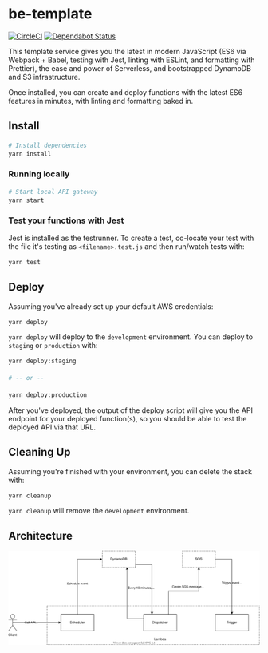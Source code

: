 # be-template

[![CircleCI](https://circleci.com/gh/jackcohen5/be-template.svg?style=svg)](https://circleci.com/gh/jackcohen5/be-template)
[![Dependabot Status](https://api.dependabot.com/badges/status?host=github&repo=jackcohen5/be-template)](https://dependabot.com)

This template service gives you the latest in modern JavaScript (ES6 via Webpack + Babel, testing with Jest, linting with ESLint, and formatting with Prettier), the ease and power of Serverless, and bootstrapped DynamoDB and S3 infrastructure.

Once installed, you can create and deploy functions with the latest ES6 features in minutes, with linting and formatting baked in.

## Install

```bash
# Install dependencies
yarn install
```

### Running locally

```bash
# Start local API gateway
yarn start
```

### Test your functions with Jest

Jest is installed as the testrunner. To create a test, co-locate your test with the file it's testing
as `<filename>.test.js` and then run/watch tests with:

```bash
yarn test
```

## Deploy

Assuming you've already set up your default AWS credentials:

```bash
yarn deploy
```

`yarn deploy` will deploy to the `development` environment. You can deploy to `staging` or `production`
with:

```bash
yarn deploy:staging

# -- or --

yarn deploy:production
```

After you've deployed, the output of the deploy script will give you the API endpoint
for your deployed function(s), so you should be able to test the deployed API via that URL.

## Cleaning Up

Assuming you're finished with your environment, you can delete the stack with:

```bash
yarn cleanup
```

`yarn cleanup` will remove the `development` environment.

## Architecture

![Architecture Diagram](https://github.com/jackcohen5/be-scheduler/blob/master/docs/be-scheduler.svg?raw=true)


